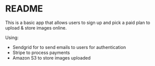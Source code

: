 # README

This is a basic app that allows users to sign up and pick a paid plan to upload & store images online.

Using:
- Sendgrid for to send emails to users for authentication
- Stripe to process payments
- Amazon S3 to store images uploaded

